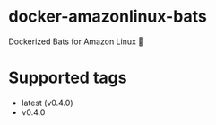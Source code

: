 # docker-amazonlinux-bats

Dockerized Bats for Amazon Linux 👾

# Supported tags

- latest (v0.4.0)
- v0.4.0
